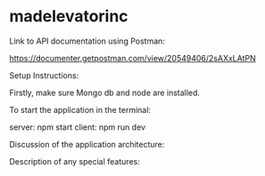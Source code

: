 # madelevatorinc

Link to API documentation using Postman:

https://documenter.getpostman.com/view/20549406/2sAXxLAtPN

Setup Instructions:

Firstly, make sure Mongo db and node are installed.

To start the application in the terminal:

server: npm start
client: npm run dev

Discussion of the application architecture:

Description of any special features:
